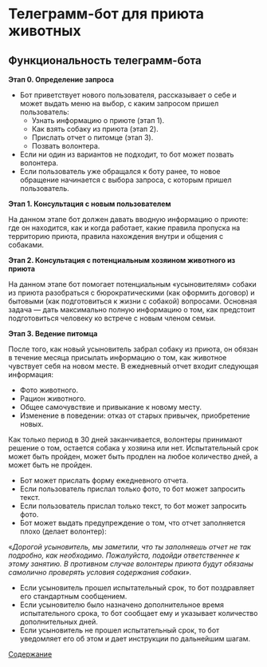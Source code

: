 # Телеграмм-бот для приюта животных

## Функциональность телеграмм-бота

**Этап 0. Определение запроса**

- Бот приветствует нового пользователя, рассказывает о себе и может выдать меню на выбор, с каким запросом пришел
  пользователь:
    - Узнать информацию о приюте (этап 1).
    - Как взять собаку из приюта (этап 2).
    - Прислать отчет о питомце (этап 3).
    - Позвать волонтера.
- Если ни один из вариантов не подходит, то бот может позвать волонтера.
- Если пользователь уже обращался к боту ранее, то новое обращение начинается с выбора запроса, с которым пришел
  пользователь.

**Этап 1. Консультация с новым пользователем**

На данном этапе бот должен давать вводную информацию о приюте: где он находится, как и когда работает, какие правила
пропуска на территорию приюта, правила нахождения внутри и общения с собаками.

**Этап 2. Консультация с потенциальным хозяином животного из приюта**

На данном этапе бот помогает потенциальным «усыновителям» собаки из приюта разобраться с бюрократическими (как оформить
договор) и бытовыми (как подготовиться к жизни с собакой) вопросами.
Основная задача — дать максимально полную информацию о том, как предстоит подготовиться человеку ко встрече с новым
членом семьи.

**Этап 3. Ведение питомца**

После того, как новый усыновитель забрал собаку из приюта, он обязан в течение месяца присылать информацию о том, как
животное чувствует себя на новом месте. В ежедневный отчет входит следующая информация:

- Фото животного.
- Рацион животного.
- Общее самочувствие и привыкание к новому месту.
- Изменение в поведении: отказ от старых привычек, приобретение новых.

Как только период в 30 дней заканчивается, волонтеры принимают решение о том, остается собака у хозяина или нет.
Испытательный срок может быть пройден, может быть продлен на любое количество дней, а может быть не пройден.

- Бот может прислать форму ежедневного отчета.
- Если пользователь прислал только фото, то бот может запросить текст.
- Если пользователь прислал только текст, то бот может запросить фото.
- Бот может выдать предупреждение о том, что отчет заполняется плохо (делает волонтер):

«*Дорогой усыновитель, мы заметили, что ты заполняешь отчет не так подробно, как необходимо. Пожалуйста, подойди
ответственнее к этому занятию. В противном случае волонтеры приюта будут обязаны самолично проверять условия содержания
собаки».*

- Если усыновитель прошел испытательный срок, то бот поздравляет его стандартным сообщением.
- Если усыновителю было назначено дополнительное время испытательного срока, то бот сообщает ему и указывает количество
  дополнительных дней.
- Если усыновитель не прошел испытательный срок, то бот уведомляет его об этом и дает инструкции по дальнейшим шагам.

[Содержание](Содержание.md)